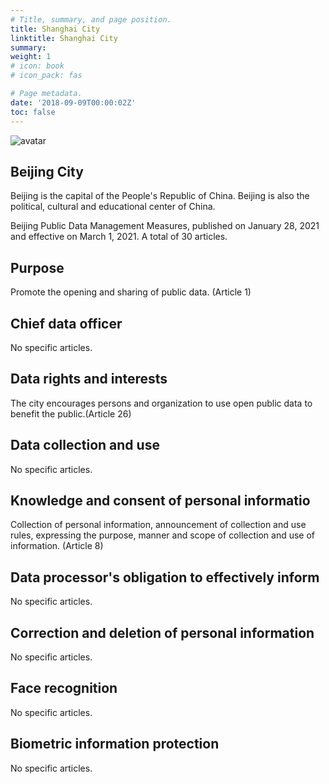 ```yaml
---
# Title, summary, and page position.
title: Shanghai City
linktitle: Shanghai City
summary: 
weight: 1
# icon: book
# icon_pack: fas

# Page metadata.
date: '2018-09-09T00:00:02Z'
toc: false
---
```

![avatar](covers/bj.jpg)
## Beijing City
Beijing is the capital of the People's Republic of China. Beijing is also the political, cultural and educational center of China.
 
Beijing Public Data Management Measures, published on January 28, 2021 and effective on March 1, 2021. A total of 30 articles.

## Purpose
Promote the opening and sharing of public data. (Article 1)

## Chief data officer
No specific articles.

## Data rights and interests
The city encourages persons and organization to use open public data to benefit the public.(Article 26)


## Data collection and use
No specific articles.

## Knowledge and consent of personal informatio
Collection of personal information, announcement of collection and use rules, expressing the purpose, manner and scope of collection and use of information. (Article 8)

## Data processor's obligation to effectively inform
No specific articles.

## Correction and deletion of personal information
No specific articles.

## Face recognition
No specific articles.

## Biometric information protection
No specific articles.


